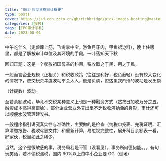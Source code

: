 ```yaml
---
title: "063-应交税费审计概要"
type: posts
cover: https://jsd.cdn.zzko.cn/gh/richbridge/picx-images-hosting@master/thumbnail/audit.png
categories: [投技]
tags: [IPO审计手札]
date: 2023-08-01
---
```

中午吃什么（走兽蹄上筋，飞禽掌中宝。游鱼月牙肉，甲鱼裙边料），晚上住哪里，都是了解被审计单位及其环境的手段，一叶落知天下秋

回归正题：这是一个孝敬祖国母亲的科目，税收取之于民，用之于民。

一般而言企业规模（正相关）和税收政策（往往是利好，税负趋轻）没有较大变化的情况下，应交税费年度波动不会太大，虽是负债，但这里我所指的波动是发生额

（计提数）波动。

至若余额波动，毕竟不交税某种意义上也是一种融资方式（然按日加收万分之五，融资成本高得离谱哈），部分企业营业外支出里不乏税收滞纳金的身影，审计还可以顺便水波管理建议书。

一般程序指引讲究真实性与准确性，主要做的是检查（纳税申报表、完税证明、汇算清缴报告、税收优惠文件）和重新计算，易忽视完整性，展开科目余额表一看，好家伙，税目如此之稀少。

当然，这个是很敏感的事，税务局若是不管（没看见），事务所何德何能。。。有句玩笑话，若不偷税漏税，国内 90%以上的中小企业要 GG（倒闭）